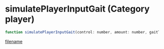 # simulatePlayerInputGait (Category player)

```js
function simulatePlayerInputGait(control: number, amount: number, gaitType: int, speed: number, p4: boolean, p5: boolean): void
```

[filename](simulatePlayerInputGait_m.md ':include')